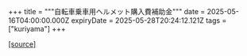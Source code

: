 +++
title = """自転車乗車用ヘルメット購入費補助金"""
date = 2025-05-16T04:00:00.000Z
expiryDate = 2025-05-28T20:24:12.121Z
tags = ["kuriyama"]
+++


[[source]](https://www.town.kuriyama.hokkaido.jp/soshiki/44/29896.html)
